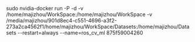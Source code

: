 
sudo nvidia-docker run -P -d -v /home/majizhou/WorkSpace:/home/majizhou/WorkSpace -v /media/majizhou/901d8ec4-c551-4696-a3f2-273a2ca4562f1/home/majizhou/WorkSpace/Datasets:/home/majizhou/Datasets --restart=always --name=ros_cv_ml 875f59004260
